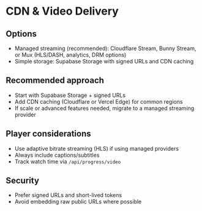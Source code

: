 # CDN & Video Delivery

## Options

- Managed streaming (recommended): Cloudflare Stream, Bunny Stream, or Mux (HLS/DASH, analytics, DRM options)
- Simple storage: Supabase Storage with signed URLs and CDN caching

## Recommended approach

- Start with Supabase Storage + signed URLs
- Add CDN caching (Cloudflare or Vercel Edge) for common regions
- If scale or advanced features needed, migrate to a managed streaming provider

## Player considerations

- Use adaptive bitrate streaming (HLS) if using managed providers
- Always include captions/subtitles
- Track watch time via `/api/progress/video`

## Security

- Prefer signed URLs and short-lived tokens
- Avoid embedding raw public URLs where possible
